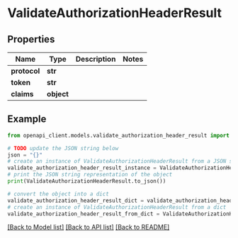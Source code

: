 # ValidateAuthorizationHeaderResult


## Properties

Name | Type | Description | Notes
------------ | ------------- | ------------- | -------------
**protocol** | **str** |  | 
**token** | **str** |  | 
**claims** | **object** |  | 

## Example

```python
from openapi_client.models.validate_authorization_header_result import ValidateAuthorizationHeaderResult

# TODO update the JSON string below
json = "{}"
# create an instance of ValidateAuthorizationHeaderResult from a JSON string
validate_authorization_header_result_instance = ValidateAuthorizationHeaderResult.from_json(json)
# print the JSON string representation of the object
print(ValidateAuthorizationHeaderResult.to_json())

# convert the object into a dict
validate_authorization_header_result_dict = validate_authorization_header_result_instance.to_dict()
# create an instance of ValidateAuthorizationHeaderResult from a dict
validate_authorization_header_result_from_dict = ValidateAuthorizationHeaderResult.from_dict(validate_authorization_header_result_dict)
```
[[Back to Model list]](../README.md#documentation-for-models) [[Back to API list]](../README.md#documentation-for-api-endpoints) [[Back to README]](../README.md)


